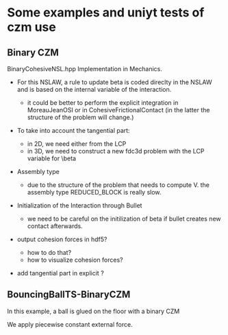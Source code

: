 # Some examples and uniyt tests of czm use

## Binary CZM

BinaryCohesiveNSL.hpp  Implementation in Mechanics.

+ For this NSLAW, a rule to update beta is coded direclty in the NSLAW and is based on the internal variable of the interaction.
  + it could be better to perform the explicit integration in MoreauJeanOSI or in CohesiveFrictionalContact (in the latter the structure of the problem will change.)

+ To take into account the tangential part:
   - in 2D, we need either from the LCP
   - in 3D, we need to construct a new fdc3d problem with the LCP variable for \beta
  
+ Assembly type
  + due to the structure of the problem that needs to compute V. the assembly type REDUCED_BLOCK is really slow.
  
+ Initialization of the Interaction through Bullet
  + we need to be careful on the initilization of beta if bullet creates new contact afterwards.

+ output cohesion forces in hdf5?
  + how to do that?
  + how to visualize cohesion forces?
  
+ add tangential part in explicit ?  
  


## BouncingBallTS-BinaryCZM

In this example, a ball is glued on the floor with a binary CZM

We apply piecewise constant external force.

